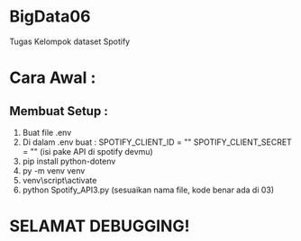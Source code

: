 # BigData06
Tugas Kelompok dataset Spotify

# Cara Awal :
## Membuat Setup :
1. Buat file .env
2. Di dalam .env buat : SPOTIFY_CLIENT_ID = "" SPOTIFY_CLIENT_SECRET = "" (isi pake API di spotify devmu)
3. pip install python-dotenv
4. py -m venv venv
5. venv\script\activate
6. python Spotify_API3.py (sesuaikan nama file, kode benar ada di 03)

# SELAMAT DEBUGGING! 
